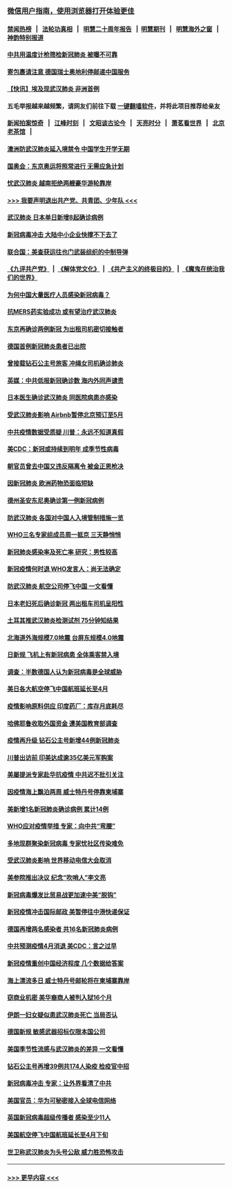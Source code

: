 ### [微信用户指南，使用浏览器打开体验更佳](https://github.com/gfw-breaker/banned-news1/blob/master/indexes/wechat-guide.md?t=0)
#### [禁闻热榜](热点新闻.md?t=0)  &nbsp;&nbsp;|&nbsp;&nbsp; [法轮功真相](https://github.com/gfw-breaker/truth/blob/master/README.md?t=0) &nbsp;&nbsp;|&nbsp;&nbsp; [明慧二十周年报告](https://github.com/gfw-breaker/mh-reports/blob/master/README.md?t=0) &nbsp;&nbsp;|&nbsp;&nbsp;[明慧期刊](https://github.com/gfw-breaker/mh-qikan) &nbsp;&nbsp;|&nbsp;&nbsp; [明慧海外之窗](https://github.com/gfw-breaker/mh-news/blob/master/README.md?t=0) &nbsp;&nbsp;|&nbsp;&nbsp; [神韵特别报道](https://github.com/gfw-breaker/mh-news/blob/master/shenyun.md?t=0)
#### [中共用温度计枪筛检新冠肺炎 被曝不可靠](../pages/nsc418/n11869707.md?t=02150611) 
#### [寄包裹请注意 德国瑞士奥地利停邮递中国服务](../pages/nsc418/n11869727.md?t=02150611) 
#### [【快讯】埃及现武汉肺炎 非洲首例](../pages/nsc418/n11869766.md?t=02150611) 
#### 五毛举报越来越频繁，请网友们前往下载 [一键翻墙软件](https://github.com/gfw-breaker/ssr-accounts)，并将此项目推荐给亲友
#### [新闻拍案惊奇](https://github.com/gfw-breaker/banned-news1/blob/master/pages/link4.md) &nbsp;&nbsp;|&nbsp;&nbsp; [江峰时刻](https://github.com/gfw-breaker/banned-news1/blob/master/pages/link4.md) &nbsp;&nbsp;|&nbsp;&nbsp; [文昭谈古论今](https://github.com/gfw-breaker/banned-news1/blob/master/pages/link4.md) &nbsp;&nbsp;|&nbsp;&nbsp; [天亮时分](https://github.com/gfw-breaker/banned-news1/blob/master/pages/link4.md) &nbsp;&nbsp;|&nbsp;&nbsp; [萧茗看世界](https://github.com/gfw-breaker/banned-news1/blob/master/pages/link4.md) &nbsp;&nbsp;|&nbsp;&nbsp; [北京老茶馆](https://github.com/gfw-breaker/banned-news1/blob/master/pages/link4.md) &nbsp;&nbsp;|&nbsp;&nbsp; 
#### [澳洲防武汉肺炎延入境禁令 中国学生开学无期](../pages/nsc418/n11869546.md?t=02150611) 
#### [国奥会：东京奥运将照常进行 无需应急计划](../pages/nsc418/n11869422.md?t=02150611) 
#### [忧武汉肺炎 越南拒绝两艘豪华游轮靠岸](../pages/nsc418/n11867444.md?t=02150611) 
#### [>>> 我要声明退出共产党、共青团、少年队 <<<](https://github.com/begood0513/goodnews/blob/master/quit/letter.md) 
#### [武汉肺炎 日本单日新增8起确诊病例](../pages/nsc418/n11869272.md?t=02150611) 
#### [新冠病毒冲击 大陆中小企业快撑不下去了](../pages/nsc418/n11869259.md?t=02150611) 
#### [联合国：美查获运往也门武装组织的中制导弹](../pages/nsc418/n11868677.md?t=02150611) 
#### [《九评共产党》](https://github.com/begood0513/9ping.md/blob/master/README.md) &nbsp;|&nbsp; [《解体党文化》](../../../../jtdwh.md/blob/master/README.md)  &nbsp;|&nbsp; [《共产主义的终极目的》](../../../../gczydzjmd.md/blob/master/README.md) &nbsp;|&nbsp; [《魔鬼在统治我们的世界》](../../../../mgztzwmdsj.md/blob/master/README.md) 
#### [为何中国大量医疗人员感染新冠病毒？](../pages/nsc418/n11869001.md?t=02150611) 
#### [抗MERS药实验成功 或有望治疗武汉肺炎](../pages/nsc418/n11868912.md?t=02150611) 
#### [东京再确诊两例新冠 为出租司机密切接触者](../pages/nsc418/n11868770.md?t=02150611) 
#### [德国首例新冠肺炎患者已出院](../pages/nsc418/n11868714.md?t=02150611) 
#### [曾接载钻石公主号旅客 冲绳女司机确诊肺炎](../pages/nsc418/n11868610.md?t=02150611) 
#### [英媒：中共低报新冠确诊数 海内外同声谴责](../pages/nsc418/n11867421.md?t=02150611) 
#### [日本医生确诊武汉肺炎 同医院病患亦感染](../pages/nsc418/n11867779.md?t=02150611) 
#### [受武汉肺炎影响 Airbnb暂停北京预订至5月](../pages/nsc418/n11867428.md?t=02150611) 
#### [中共疫情数据受质疑 川普：永远不知道真假](../pages/nsc418/n11867195.md?t=02150611) 
#### [美CDC：新冠或持续到明年 成季节性病毒](../pages/nsc418/n11867279.md?t=02150611) 
#### [朝官员曾去中国又违反隔离令 被金正恩枪决](../pages/nsc418/n11867087.md?t=02150611) 
#### [因新冠肺炎 欧洲药物恐面临短缺](../pages/nsc418/n11867036.md?t=02150611) 
#### [德州圣安东尼奥确诊第一例新冠病例](../pages/nsc418/n11867194.md?t=02150611) 
#### [防武汉肺炎 各国对中国人入境管制措施一览](../pages/nsc418/n11838726.md?t=02150611) 
#### [WHO三名专家组成员周一抵京 三天静悄悄](../pages/nsc418/n11866947.md?t=02150611) 
#### [新冠肺炎感染率及死亡率 研究：男性较高](../pages/nsc418/n11866956.md?t=02150611) 
#### [新冠疫情何时退 WHO发言人：尚无法确定](../pages/nsc418/n11866864.md?t=02150611) 
#### [防武汉肺炎 航空公司停飞中国 一文看懂](../pages/nsc418/n11866800.md?t=02150611) 
#### [日本老妇死后确诊新冠 两出租车司机呈阳性](../pages/nsc418/n11866755.md?t=02150611) 
#### [土耳其推武汉肺炎检测试剂 75分钟知结果](../pages/nsc418/n11866520.md?t=02150611) 
#### [北海道外海规模7.0地震 台屏东规模4.0地震](../pages/nsc418/n11866262.md?t=02150611) 
#### [日新规 飞机上有新冠病患 全体乘客禁入境](../pages/nsc418/n11866233.md?t=02150611) 
#### [调查：半数德国人认为新冠病毒是全球威胁](../pages/nsc418/n11866687.md?t=02150611) 
#### [美日各大航空停飞中国航班延长至4月](../pages/nsc418/n11865980.md?t=02150611) 
#### [疫情影响原料供应 印度药厂：库存月底耗尽](../pages/nsc418/n11865151.md?t=02150611) 
#### [哈佛耶鲁收取外国资金 遭美国教育部调查](../pages/nsc418/n11864950.md?t=02150611) 
#### [疫情再升级 钻石公主号新增44例新冠肺炎](../pages/nsc418/n11865033.md?t=02150611) 
#### [川普出访前 印美达成逾35亿美元军购案](../pages/nsc418/n11865444.md?t=02150611) 
#### [美屡提派专家赴华抗疫情 中共迟不批引关注](../pages/nsc418/n11864719.md?t=02150611) 
#### [因疫情海上飘泊两周 威士特丹号停靠柬埔寨](../pages/nsc418/n11865007.md?t=02150611) 
#### [美新增1名新冠肺炎确诊病例 累计14例](../pages/nsc418/n11864893.md?t=02150611) 
#### [WHO应对疫情举措 专家：向中共“弯腰”](../pages/nsc418/n11864727.md?t=02150611) 
#### [多地现群聚染新冠病毒 专家忧社区传染难免](../pages/nsc418/n11864715.md?t=02150611) 
#### [受武汉肺炎影响 世界移动电信大会取消](../pages/nsc418/n11864629.md?t=02150611) 
#### [美参院推出决议 纪念“吹哨人”李文亮](../pages/nsc418/n11863852.md?t=02150611) 
#### [新冠病毒爆发比贸易战更加速中美“脱钩”](../pages/nsc418/n11864470.md?t=02150611) 
#### [新冠疫情冲击国际邮政 美暂停往中港快递保证](../pages/nsc418/n11864207.md?t=02150611) 
#### [德国再增两名感染者 共16名新冠肺炎病例](../pages/nsc418/n11864293.md?t=02150611) 
#### [中共预测疫情4月消退 美CDC：言之过早](../pages/nsc418/n11864310.md?t=02150611) 
#### [新冠疫情重创中国经济程度 几个数据给答案](../pages/nsc418/n11864203.md?t=02150611) 
#### [海上漂流多日 威士特丹号邮轮将在柬埔寨靠岸](../pages/nsc418/n11864029.md?t=02150611) 
#### [窃商业机密 美华裔商人被判入狱16个月](../pages/nsc418/n11863911.md?t=02150611) 
#### [伊朗一妇女疑似患武汉肺炎死亡 当局否认](../pages/nsc418/n11863650.md?t=02150611) 
#### [德国新规 敏感武器招标仅限本国公司](../pages/nsc418/n11863509.md?t=02150611) 
#### [美国季节性流感与武汉肺炎的差异 一文看懂](../pages/nsc418/n11862428.md?t=02150611) 
#### [钻石公主号再增39例共174人染疫 检疫官中招](../pages/nsc418/n11862422.md?t=02150611) 
#### [新冠病毒冲击 专家：让外界看清了中共](../pages/nsc418/n11862280.md?t=02150611) 
#### [美国官员：华为可秘密接入全球电信网络](../pages/nsc418/n11862122.md?t=02150611) 
#### [英国新冠病毒超级传播者 感染至少11人](../pages/nsc418/n11862023.md?t=02150611) 
#### [美国航空停飞中国航班延长至4月下旬](../pages/nsc418/n11861970.md?t=02150611) 
#### [世卫称武汉肺炎为头号公敌 威力胜恐怖攻击](../pages/nsc418/n11861982.md?t=02150611) 

----
#### [ >>> 更早内容 <<< ](../indexes/nsc418-earlier.md)
